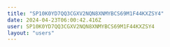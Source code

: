 ```yaml
---
title: "SP10K0YD7QQ3CGXV2NQN8XNMYBCS69M1F44KXZSY4"
date: 2024-04-23T06:00:42.416Z
user: SP10K0YD7QQ3CGXV2NQN8XNMYBCS69M1F44KXZSY4
layout: "users"
---
```

    